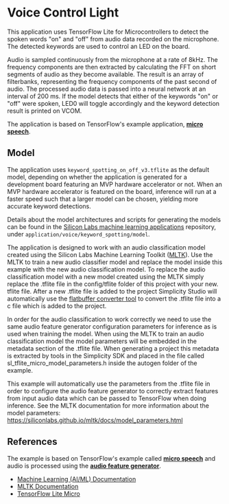 # Voice Control Light

This application uses TensorFlow Lite for Microcontrollers to detect the spoken
words "on" and "off" from audio data recorded on the microphone. The detected
keywords are used to control an LED on the board.

Audio is sampled continuously from the microphone at a rate of 8kHz. The
frequency components are then extracted by calculating the FFT on short segments
of audio as they become available. The result is an array of filterbanks,
representing the frequency components of the past second of audio. The processed
audio data is passed into a neural network at an interval of 200 ms. If the
model detects that either of the keywords "on" or "off" were spoken, LED0 will
toggle accordingly and the keyword detection result is printed on VCOM.

The application is based on TensorFlow's example application, **[micro speech](https://github.com/tensorflow/tensorflow/tree/v2.3.1/tensorflow/lite/micro/examples/micro_speech)**.

## Model

The application uses `keyword_spotting_on_off_v3.tflite`
as the default model, depending on whether the application is generated for a
development board featuring an MVP hardware accelerator or not. When an MVP
hardware accelerator is featured on the board, inference will run at a faster
speed such that a larger model can be chosen, yielding more accurate keyword
detections.

Details about the model architectures and scripts for generating the models can
be found in the [Silicon Labs machine learning applications](https://github.com/SiliconLabs/machine_learning_applications/tree/main/) repository, under
`application/voice/keyword_spotting/model`.

The application is designed to work with an audio classification model created
using the Silicon Labs Machine Learning Toolkit
([MLTK](https://siliconlabs.github.io/mltk)). Use the MLTK to train a new audio
classifier model and replace the model inside this example with the new audio
classification model. To replace the audio classification model with a new model
created using the MLTK simply replace the .tflite file in the config/tflite folder
of this project with your new. tflite file. After a new .tflite file is added
to the project Simplicity Studio will automatically use the [flatbuffer converter tool](https://docs.silabs.com/machine-learning/latest/aiml-developers-guide/flatbuffer-conversion)
to convert the .tflite file into a c file which is added to the project.

In order for the audio classification to work correctly we need to use the same
audio feature generator configuration parameters for inference as is used when
training the model. When using the MLTK to train an audio classification model
the model parameters will be embedded in the metadata section of the .tflite
file. When generating a project this metadata is extracted by tools in the Simplicity
SDK and placed in the file called sl_tflite_micro_model_parameters.h inside the
autogen folder of the example.

This example will automatically use the parameters from the .tflite file in
order to configure the audio feature generator to correctly extract features
from input audio data which can be passed to TensorFlow when doing inference.
See the MLTK documentation for more information about the model parameters:
<https://siliconlabs.github.io/mltk/docs/model_parameters.html>

## References

The example is based on TensorFlow's example called **[micro speech](https://github.com/tensorflow/tflite-micro/tree/main/tensorflow/lite/micro/examples/micro_speech)**
and audio is processed using the **[audio feature generator](https://docs.silabs.com/machine-learning/latest/aiml-reference-guide/ml-audio-feature-generation)**.

- [Machine Learning (AI/ML) Documentation](https://docs.silabs.com/machine-learning/latest/aiml-developing-with)
- [MLTK Documentation](https://siliconlabs.github.io/mltk)
- [TensorFlow Lite Micro](https://www.tensorflow.org/lite/microcontrollers)

